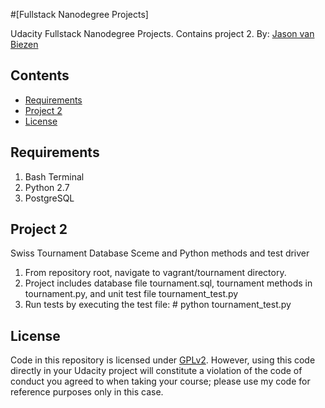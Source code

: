 #[Fullstack Nanodegree Projects]

Udacity Fullstack Nanodegree Projects.  Contains project 2.
By: [Jason van Biezen](https://github.com/jasonvanbiezen)

## Contents

- [Requirements](#requirements)
- [Project 2](#project2)
- [License](#license)

## Requirements

1. Bash Terminal
2. Python 2.7
3. PostgreSQL

## Project 2

Swiss Tournament Database Sceme and Python methods and test driver

1. From repository root, navigate to vagrant/tournament directory.
2. Project includes database file tournament.sql, tournament methods in tournament.py, and unit test file tournament_test.py
3. Run tests by executing the test file: # python tournament_test.py

## License

Code in this repository is licensed under [GPLv2](https://www.gnu.org/licenses/old-licenses/gpl-2.0.en.html).  However, using this code directly in your Udacity project will constitute a violation of the code of conduct you agreed to when taking your course; please use my code for reference purposes only in this case.

